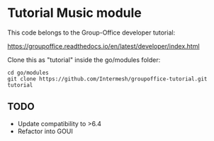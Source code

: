 # Tutorial Music module

This code belongs to the Group-Office developer tutorial:

https://groupoffice.readthedocs.io/en/latest/developer/index.html

Clone this as "tutorial" inside the go/modules folder:

```
cd go/modules
git clone https://github.com/Intermesh/groupoffice-tutorial.git tutorial
````

## TODO

- Update compatibility to >6.4
- Refactor into GOUI
